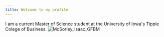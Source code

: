 ```yaml
---
title: Welcome to my profile
---
```

I am a current Master of Science student at the University of Iowa's Tippie Colege of Business.
![McSorley_Isaac_GFBM](https://user-images.githubusercontent.com/90923213/197367083-fbc19131-1647-43d2-be75-2180acd51714.jpeg)
